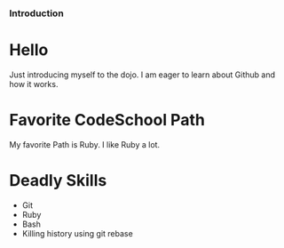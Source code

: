### Introduction

# Hello

Just introducing myself to the dojo. I am eager to learn about Github and how it works.

# Favorite CodeSchool Path

My favorite Path is Ruby. I like Ruby a lot.

# Deadly Skills
* Git
* Ruby
* Bash
* Killing history using git rebase
